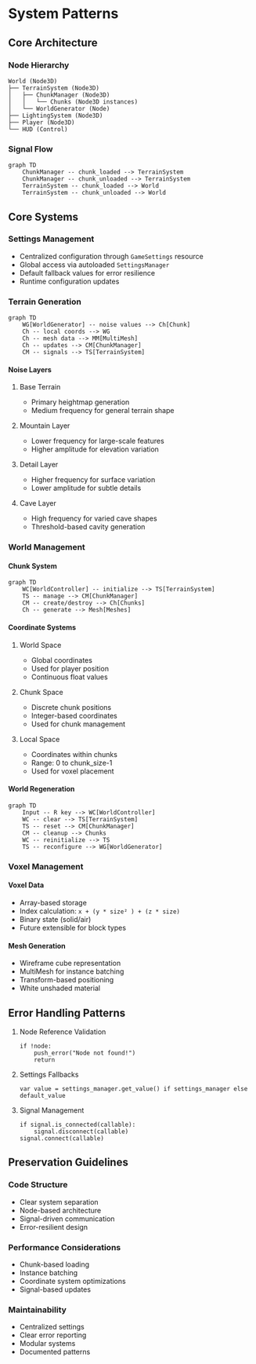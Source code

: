 # System Patterns

## Core Architecture

### Node Hierarchy
```
World (Node3D)
├── TerrainSystem (Node3D)
│   ├── ChunkManager (Node3D)
│   │   └── Chunks (Node3D instances)
│   └── WorldGenerator (Node)
├── LightingSystem (Node3D)
├── Player (Node3D)
└── HUD (Control)
```

### Signal Flow
```mermaid
graph TD
    ChunkManager -- chunk_loaded --> TerrainSystem
    ChunkManager -- chunk_unloaded --> TerrainSystem
    TerrainSystem -- chunk_loaded --> World
    TerrainSystem -- chunk_unloaded --> World
```

## Core Systems

### Settings Management
- Centralized configuration through `GameSettings` resource
- Global access via autoloaded `SettingsManager`
- Default fallback values for error resilience
- Runtime configuration updates

### Terrain Generation
```mermaid
graph TD
    WG[WorldGenerator] -- noise values --> Ch[Chunk]
    Ch -- local coords --> WG
    Ch -- mesh data --> MM[MultiMesh]
    Ch -- updates --> CM[ChunkManager]
    CM -- signals --> TS[TerrainSystem]
```

#### Noise Layers
1. Base Terrain
   - Primary heightmap generation
   - Medium frequency for general terrain shape

2. Mountain Layer
   - Lower frequency for large-scale features
   - Higher amplitude for elevation variation

3. Detail Layer
   - Higher frequency for surface variation
   - Lower amplitude for subtle details

4. Cave Layer
   - High frequency for varied cave shapes
   - Threshold-based cavity generation

### World Management

#### Chunk System
```mermaid
graph TD
    WC[WorldController] -- initialize --> TS[TerrainSystem]
    TS -- manage --> CM[ChunkManager]
    CM -- create/destroy --> Ch[Chunks]
    Ch -- generate --> Mesh[Meshes]
```

#### Coordinate Systems
1. World Space
   - Global coordinates
   - Used for player position
   - Continuous float values

2. Chunk Space
   - Discrete chunk positions
   - Integer-based coordinates
   - Used for chunk management

3. Local Space
   - Coordinates within chunks
   - Range: 0 to chunk_size-1
   - Used for voxel placement

#### World Regeneration
```mermaid
graph TD
    Input -- R key --> WC[WorldController]
    WC -- clear --> TS[TerrainSystem]
    TS -- reset --> CM[ChunkManager]
    CM -- cleanup --> Chunks
    WC -- reinitialize --> TS
    TS -- reconfigure --> WG[WorldGenerator]
```

### Voxel Management

#### Voxel Data
- Array-based storage
- Index calculation: `x + (y * size² ) + (z * size)`
- Binary state (solid/air)
- Future extensible for block types

#### Mesh Generation
- Wireframe cube representation
- MultiMesh for instance batching
- Transform-based positioning
- White unshaded material

## Error Handling Patterns
1. Node Reference Validation
   ```gdscript
   if !node:
       push_error("Node not found!")
       return
   ```

2. Settings Fallbacks
   ```gdscript
   var value = settings_manager.get_value() if settings_manager else default_value
   ```

3. Signal Management
   ```gdscript
   if signal.is_connected(callable):
       signal.disconnect(callable)
   signal.connect(callable)
   ```

## Preservation Guidelines

### Code Structure
- Clear system separation
- Node-based architecture
- Signal-driven communication
- Error-resilient design

### Performance Considerations
- Chunk-based loading
- Instance batching
- Coordinate system optimizations
- Signal-based updates

### Maintainability
- Centralized settings
- Clear error reporting
- Modular systems
- Documented patterns